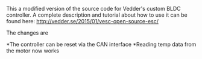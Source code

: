 This a modified version of the source code for Vedder's custom BLDC controller. A complete description and tutorial about how to use it can be found here: http://vedder.se/2015/01/vesc-open-source-esc/

The changes are

*The controller can be reset via the CAN interface
*Reading temp data from the motor now works
